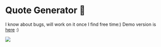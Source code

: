 # Quote Generator 🥐
I know about bugs, will work on it once I find free time:)
Demo version is [here](https://discordapp.com/channels/1024621634604253254/1024621635132719229/1037186309653008434) :)
<p text-align: center>
<img src="https://i.imgur.com/9XTmpZs.png">
</p>

